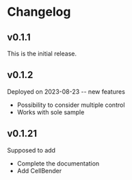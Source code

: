 # Changelog
## v0.1.1
This is the initial release.  
## v0.1.2
Deployed on  2023-08-23 -- new features

-  Possibility to consider multiple control
-  Works with sole sample

## v0.1.21
Supposed to add

-  Complete the documentation 
-  Add CellBender
